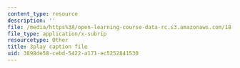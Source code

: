 ```yaml
---
content_type: resource
description: ''
file: /media/https%3A/open-learning-course-data-rc.s3.amazonaws.com/18-217-graph-theory-and-additive-combinatorics-fall-2019/3898de58cebd5422a171ec5252841530_RD9AWDdj-Yk.vtt
file_type: application/x-subrip
resourcetype: Other
title: 3play caption file
uid: 3898de58-cebd-5422-a171-ec5252841530
---
```


